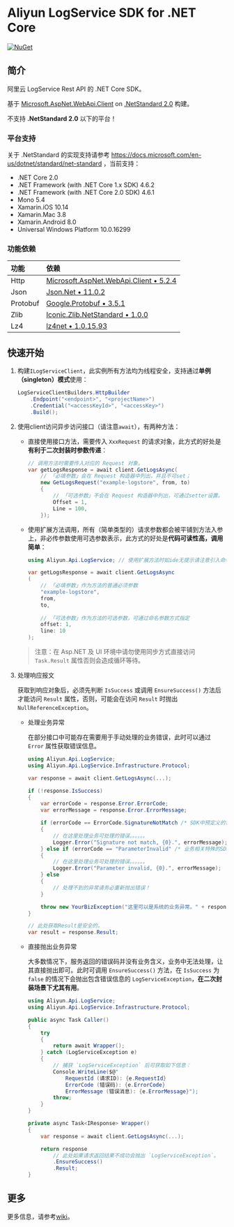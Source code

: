 # Aliyun LogService SDK for .NET Core

[![NuGet](https://img.shields.io/nuget/v/Aliyun.Api.LogService.svg)](https://www.nuget.org/packages/Aliyun.Api.LogService)

## 简介

阿里云 LogService Rest API 的 .NET Core SDK。

基于 [Microsoft.AspNet.WebApi.Client](https://www.nuget.org/packages/Microsoft.AspNet.WebApi.Client) on [.NetStandard 2.0](https://github.com/dotnet/standard/blob/master/docs/versions/netstandard2.0.md) 构建。

不支持 **.NetStandard 2.0** 以下的平台！

### 平台支持

关于 .NetStandard 的实现支持请参考 https://docs.microsoft.com/en-us/dotnet/standard/net-standard ，当前支持：

- .NET Core 2.0
- .NET Framework (with .NET Core 1.x SDK) 4.6.2
- .NET Framework (with .NET Core 2.0 SDK) 4.6.1
- Mono 5.4
- Xamarin.iOS 10.14
- Xamarin.Mac 3.8
- Xamarin.Android 8.0
- Universal Windows Platform 10.0.16299

### 功能依赖

| 功能 | 依赖 |
| :-- | :-- |
| Http | [Microsoft.AspNet.WebApi.Client &bull; 5.2.4](https://www.nuget.org/packages/Microsoft.AspNet.WebApi.Client/5.2.4) |
| Json | [Json.Net &bull; 11.0.2](https://www.nuget.org/packages/Newtonsoft.Json/11.0.2) |
| Protobuf | [Google.Protobuf &bull; 3.5.1](https://www.nuget.org/packages/Google.Protobuf/3.5.1) |
| Zlib | [Iconic.Zlib.NetStandard &bull; 1.0.0](https://www.nuget.org/packages/Iconic.Zlib.Netstandard/1.0.0) |
| Lz4 | [lz4net &bull; 1.0.15.93](https://www.nuget.org/packages/lz4net/1.0.15.93) |

## 快速开始

1. 构建`ILogServiceClient`，此实例所有方法均为线程安全，支持通过**单例（singleton）模式**使用：

    ```csharp
    LogServiceClientBuilders.HttpBuilder
        .Endpoint("<endpoint>", "<projectName>")
        .Credential("<accessKeyId>", "<accessKey>")
        .Build();
    ```

2. 使用client访问异步访问接口（请注意`await`），有两种方法：

    - 直接使用接口方法，需要传入 `XxxRequest` 的请求对象，此方式的好处是**有利于二次封装时参数传递**：

        ```csharp
        // 调用方法时需要传入对应的 Request 对象。
        var getLogsResponse = await client.GetLogsAsync(
            // 「必填参数」会在 Request 构造器中列出，并且不可set；
            new GetLogsRequest("example-logstore", from, to)
            {
                // 「可选参数」不会在 Request 构造器中列出，可通过setter设置。
                Offset = 1,
                Line = 100,
            });
        ```
    
    - 使用扩展方法调用，所有（简单类型的）请求参数都会被平铺到方法入参上，非必传参数使用可选参数表示，此方式的好处是**代码可读性高，调用简单**：

        ```csharp
        using Aliyun.Api.LogService; // 使用扩展方法时如ide无提示请注意引入命名空间。

        var getLogsResponse = await client.GetLogsAsync
        (
            // 「必填参数」作为方法的普通必须参数
            "example-logstore",
            from,
            to,
            
            // 「可选参数」作为方法的可选参数，可通过命名参数方式指定
            offset: 1,
            line: 10
        );
        ```

    > 注意：在 Asp.NET 及 UI 环境中请勿使用同步方式直接访问 `Task.Result` 属性否则会造成循环等待。

3. 处理响应报文

    获取到响应对象后，必须先判断 `IsSuccess` 或调用 `EnsureSuccess()` 方法后才能访问 `Result` 属性，否则，可能会在访问 `Result` 时抛出 `NullReferenceException`。

    - 处理业务异常

        在部分接口中可能存在需要用于手动处理的业务错误，此时可以通过 `Error` 属性获取错误信息。

        ```csharp
        using Aliyun.Api.LogService;
        using Aliyun.Api.LogService.Infrastructure.Protocol;
    
        var response = await client.GetLogsAsync(...);

        if (!response.IsSuccess)
        {
            var errorCode = response.Error.ErrorCode;
            var errorMessage = response.Error.ErrorMessage;

            if (errorCode == ErrorCode.SignatureNotMatch /* SDK中预定义的错误码 */)
            {
                // 在这里处理业务可处理的错误。。。。。。
                Logger.Error("Signature not match, {0}.", errorMessage);
            } else if (errorCode == "ParameterInvalid" /* 业务相关特殊的SDK中未定义的错误码 */)
            {
                // 在这里处理业务可处理的错误。。。。。。
                Logger.Error("Parameter invalid, {0}.", errorMessage);
            } else
            {
                // 处理不到的异常请务必重新抛出错误！
            }

            throw new YourBizException("这里可以是系统的业务异常。" + response.Error /* 最好带上服务返回的错误信息以便调试 */);
        }
        
        // 此处获取Result是安全的。
        var result = response.Result;
        ```

    - 直接抛出业务异常

        大多数情况下，服务返回的错误码并没有业务含义，业务中无法处理，让其直接抛出即可。此时可调用 `EnsureSuccess()` 方法，在 `IsSuccess` 为 `false` 的情况下会抛出包含错误信息的 `LogServiceException`，**在二次封装场景下尤其有用**。

        ```csharp
        using Aliyun.Api.LogService;
        using Aliyun.Api.LogService.Infrastructure.Protocol;

        public async Task Caller()
        {
            try
            {
                return await Wrapper();
            } catch (LogServiceException e)
            {
                // 捕获 `LogServiceException` 后可获取如下信息： 
                Console.WriteLine($@"
                    RequestId (请求ID): {e.RequestId}
                    ErrorCode (错误码): {e.ErrorCode}
                    ErrorMessage (错误消息): {e.ErrorMessage}");
                throw;
            }
        }

        private async Task<IResponse> Wrapper()
        {
            var response = await client.GetLogsAsync(...);
    
            return response
                // 此处如果请求返回结果不成功会抛出 `LogServiceException`。
                .EnsureSuccess()
                .Result;
        }
        ```

## 更多

更多信息，请参考[wiki](https://github.com/aliyun/aliyun-log-dotnetcore-sdk/wiki)。
